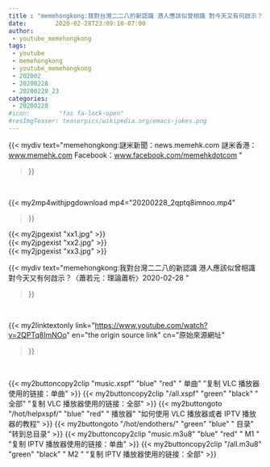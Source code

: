 ```yaml
---
title : "memehongkong:我對台灣二二八的新認識 港人應該似曾相識 對今天又有何啟示？〈蕭若元：理論蕭析〉2020-02-28 "
date:        2020-02-28T23:09:10-07:00
author:
 - youtube_memehongkong
tags:
 - youtube
 - memehongkong
 - youtube_memehongkong
 - 202002
 - 20200228
 - 20200228_23
categories:
 - 20200228
#icon:        "fas fa-lock-open"
#resImgTeaser: teaserpics/wikipedia.org/emacs-jokes.png
---
```


{{< mydiv text="memehongkong:謎米新聞：news.memehk.com 謎米香港： www.memehk.com Facebook：www.facebook.com/memehkdotcom "
>}}
<br>


{{< my2mp4withjpgdownload mp4="20200228_2qptq8imnoo.mp4"
>}}

{{< my2jpgexist "xx1.jpg" >}}<br>
{{< my2jpgexist "xx2.jpg" >}}<br>
{{< my2jpgexist "xx3.jpg" >}}<br>



{{< mydiv text="memehongkong:我對台灣二二八的新認識 港人應該似曾相識 對今天又有何啟示？〈蕭若元：理論蕭析〉2020-02-28 "
>}}
<br>

{{< my2linktextonly link="https://www.youtube.com/watch?v=2QPTq8ImNOo"
en="the origin source link" cn="原始來源網址"
>}}


<br>

{{< my2buttoncopy2clip "music.xspf"        "blue"   "red"    " 单曲"  "复制 VLC 播放器使用的链接：单曲" >}} {{< my2buttoncopy2clip "/all.xspf"         "green"  "black"  " 全部"  "复制 VLC 播放器使用的链接：全部" >}} {{< my2buttongoto      "/hot/helpxspf/"    "blue"   "red"    " 播放器" "如何使用 VLC 播放器或者 IPTV 播放器的教程" >}} {{< my2buttongoto      "/hot/endothers/"   "green"  "blue"   " 目录"   "转到总目录" >}} {{< my2buttoncopy2clip "music.m3u8"        "blue"   "red"    " M1 "    "复制 IPTV 播放器使用的链接：单曲" >}} {{< my2buttoncopy2clip "/all.m3u8"         "green"  "black"  " M2 "    "复制 IPTV 播放器使用的链接：全部" >}} 

